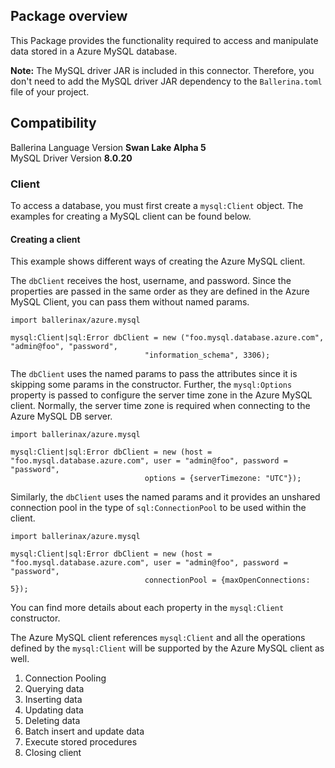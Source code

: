 ## Package overview

This Package provides the functionality required to access and manipulate data stored in a Azure MySQL database.

**Note:** The MySQL driver JAR is included in this connector. Therefore, you don't need to add the MySQL driver JAR dependency to
 the `Ballerina.toml` file of your project.

## Compatibility

Ballerina Language Version   **Swan Lake Alpha 5**  
MySQL Driver Version         **8.0.20**


### Client
To access a database, you must first create a `mysql:Client` object. 
The examples for creating a MySQL client can be found below.

#### Creating a client
This example shows different ways of creating the Azure MySQL client. 

The `dbClient` receives the host, username, and password. Since the properties are passed in the same order as they are
 defined in the Azure MySQL Client, you can pass them without named params.
 
```ballerina
import ballerinax/azure.mysql
 
mysql:Client|sql:Error dbClient = new ("foo.mysql.database.azure.com", "admin@foo", "password", 
                              "information_schema", 3306);
```

The `dbClient` uses the named params to pass the attributes since it is skipping some params in the constructor. 
Further, the `mysql:Options` property is passed to configure the server time zone in the Azure MySQL client. Normally, the
 server time zone is required when connecting to the Azure MySQL DB server.

```ballerina
import ballerinax/azure.mysql

mysql:Client|sql:Error dbClient = new (host = "foo.mysql.database.azure.com", user = "admin@foo", password = "password",
                              options = {serverTimezone: "UTC"});
```

Similarly, the `dbClient` uses the named params and it provides an unshared connection pool in the type of 
`sql:ConnectionPool` to be used within the client.

```ballerina
import ballerinax/azure.mysql

mysql:Client|sql:Error dbClient = new (host = "foo.mysql.database.azure.com", user = "admin@foo", password = "password",
                              connectionPool = {maxOpenConnections: 5});
```
You can find more details about each property in the `mysql:Client` constructor. 

The Azure MySQL client references `mysql:Client` and all the operations defined by the `mysql:Client` will be supported
 by the Azure MySQL client as well.

1. Connection Pooling
2. Querying data
3. Inserting data
4. Updating data
5. Deleting data
6. Batch insert and update data
7. Execute stored procedures
8. Closing client
